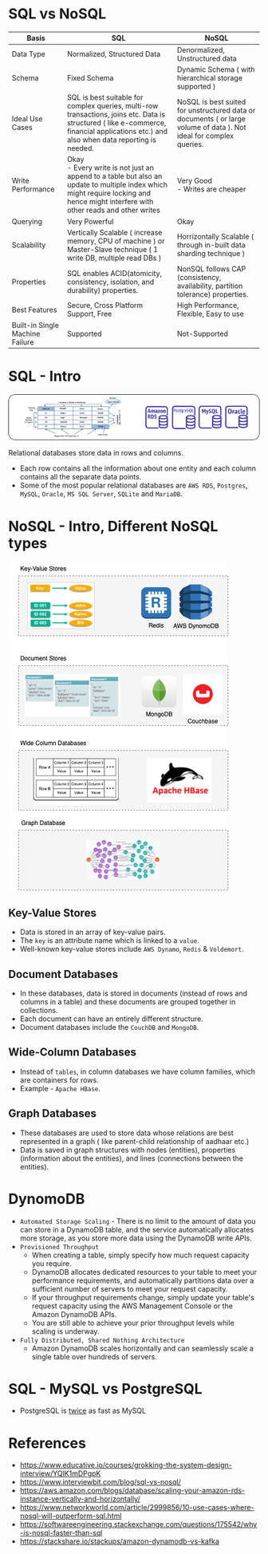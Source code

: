 
# SQL vs NoSQL

Basis                                 | SQL                                                                                                                                                                                  | NoSQL                                                                                                |
---------------------------------------|--------------------------------------------------------------------------------------------------------------------------------------------------------------------------------------|------------------------------------------------------------------------------------------------------|
Data Type | Normalized, Structured Data                                                                                                                                                          | Denormalized, Unstructured data                                                                      |
Schema | Fixed Schema                                                                                                                                                                         | Dynamic Schema ( with hierarchical storage supported )                                               |                                                                                             |
Ideal Use Cases | SQL is best suitable for complex queries, multi-row transactions, joins etc. Data is structured ( like e-commerce, financial applications etc.) and also when data reporting is needed. | NoSQL is best suited for unstructured data or documents ( or large volume of data ). Not ideal for complex queries. |                                                                                             |
Write Performance | Okay<br/>- Every write is not just an append to a table but also an update to multiple index which might require locking and hence might interfere with other reads and other writes | Very Good<br/>- Writes are cheaper                                                                   |                                                                                             |
Querying | Very Powerful                                                                                                                                                                        | Okay                                                                                                 |                                                                                             |
Scalability | Vertically Scalable ( increase memory, CPU of machine ) or Master-Slave technique ( 1 write DB, multiple read DBs )                                                                  | Horrizontally Scalable ( through in-built data sharding technique )                                  |                                                                                             |
Properties | SQL enables ACID(atomicity, consistency, isolation, and durability) properties.                                                                                                      | NonSQL follows CAP (consistency, availability, partition tolerance) properties.                      |                                                                                             |
Best Features | Secure, Cross Platform Support, Free                                                                                                                                                 | High Performance, Flexible, Easy to use                                                              |
Built-in Single Machine Failure | Supported                                                                                                                                                                            | Not-Supported                                                                                        |

# SQL - Intro

<img title="SQL - Different Types" alt="Alt text" src="SQL - Different Types.drawio.png">

Relational databases store data in rows and columns.
- Each row contains all the information about one entity and each column contains all the separate data points.
- Some of the most popular relational databases are `AWS RDS`, `Postgres`, `MySQL`, `Oracle`, `MS SQL Server`, `SQLite` and `MariaDB`.

# NoSQL - Intro, Different NoSQL types

<img title="NoSQL - Different DB types" alt="Alt text" src="NoSQL - Different DB types.drawio.png">

## Key-Value Stores 
- Data is stored in an array of key-value pairs. 
- The `key` is an attribute name which is linked to a `value`. 
- Well-known key-value stores include `AWS Dynamo`, `Redis` & `Voldemort`.

## Document Databases 
- In these databases, data is stored in documents (instead of rows and columns in a table) and these documents are grouped together in collections. 
- Each document can have an entirely different structure. 
- Document databases include the `CouchDB` and `MongoDB`.

## Wide-Column Databases 
- Instead of `tables`, in column databases we have column families, which are containers for rows. 
- Example - `Apache HBase`.

## Graph Databases 
- These databases are used to store data whose relations are best represented in a graph ( like parent-child relationship of aadhaar etc.)
- Data is saved in graph structures with nodes (entities), properties (information about the entities), and lines (connections between the entities).

# DynomoDB
- `Automated Storage Scaling` - There is no limit to the amount of data you can store in a DynamoDB table, and the service automatically allocates more storage, as you store more data using the DynamoDB write APIs.
- `Provisioned Throughput` 
  - When creating a table, simply specify how much request capacity you require. 
  - DynamoDB allocates dedicated resources to your table to meet your performance requirements, and automatically partitions data over a sufficient number of servers to meet your request capacity. 
  - If your throughput requirements change, simply update your table's request capacity using the AWS Management Console or the Amazon DynamoDB APIs. 
  - You are still able to achieve your prior throughput levels while scaling is underway.
- `Fully Distributed, Shared Nothing Architecture`
  - Amazon DynamoDB scales horizontally and can seamlessly scale a single table over hundreds of servers.

# SQL - MySQL vs PostgreSQL
- PostgreSQL is [twice](https://itnext.io/benchmark-databases-in-docker-mysql-postgresql-sql-server-7b129368eed7) as fast as MySQL

# References
- https://www.educative.io/courses/grokking-the-system-design-interview/YQlK1mDPgpK
- https://www.interviewbit.com/blog/sql-vs-nosql/
- https://aws.amazon.com/blogs/database/scaling-your-amazon-rds-instance-vertically-and-horizontally/
- https://www.networkworld.com/article/2999856/10-use-cases-where-nosql-will-outperform-sql.html
- https://softwareengineering.stackexchange.com/questions/175542/why-is-nosql-faster-than-sql
- https://stackshare.io/stackups/amazon-dynamodb-vs-kafka
